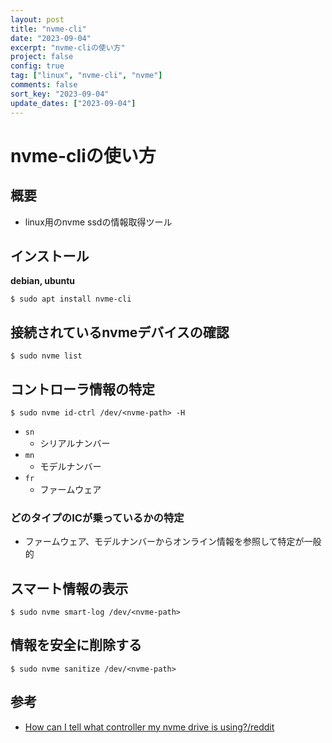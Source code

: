```yaml
---
layout: post
title: "nvme-cli"
date: "2023-09-04"
excerpt: "nvme-cliの使い方"
project: false
config: true
tag: ["linux", "nvme-cli", "nvme"]
comments: false
sort_key: "2023-09-04"
update_dates: ["2023-09-04"]
---
```


# nvme-cliの使い方

## 概要
 - linux用のnvme ssdの情報取得ツール

## インストール

**debian, ubuntu**
```console
$ sudo apt install nvme-cli
```

## 接続されているnvmeデバイスの確認

```console
$ sudo nvme list
```

## コントローラ情報の特定

```console
$ sudo nvme id-ctrl /dev/<nvme-path> -H
```
 - `sn`
   - シリアルナンバー
 - `mn`
   - モデルナンバー
 - `fr`
   - ファームウェア

### どのタイプのICが乗っているかの特定
 - ファームウェア、モデルナンバーからオンライン情報を参照して特定が一般的

## スマート情報の表示

```console
$ sudo nvme smart-log /dev/<nvme-path>
```

## 情報を安全に削除する

```console
$ sudo nvme sanitize /dev/<nvme-path> 
```

## 参考
 - [How can I tell what controller my nvme drive is using?/reddit](https://www.reddit.com/r/linuxquestions/comments/pljull/how_can_i_tell_what_controller_my_nvme_drive_is/)
